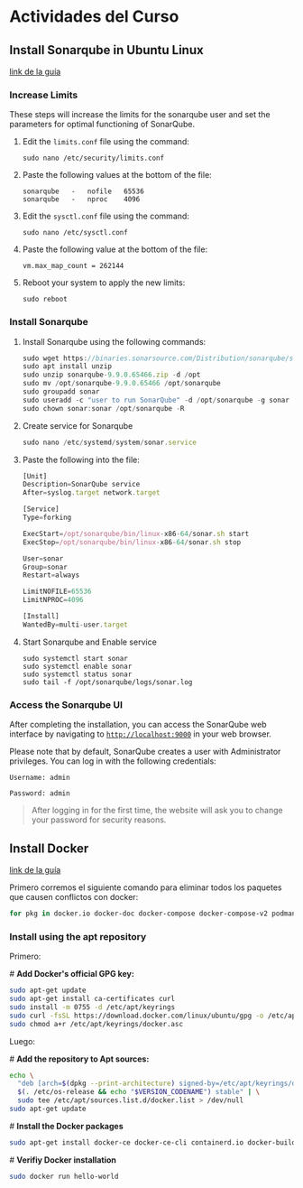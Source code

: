 # Actividades del Curso
## Install Sonarqube in Ubuntu Linux
[link de la guía](https://github.com/DagmarLV/Sonarqube-and-sonarlint-guide)
### Increase Limits

These steps will increase the limits for the sonarqube user and set the parameters for optimal functioning of SonarQube.

1. Edit the `limits.conf` file using the command:
    
    ```
    sudo nano /etc/security/limits.conf
    ```
    
2. Paste the following values at the bottom of the file:
    
    ```
    sonarqube   -   nofile   65536
    sonarqube   -   nproc    4096
    ```
    
3. Edit the `sysctl.conf` file using the command:
    
    ```
    sudo nano /etc/sysctl.conf
    ```
    
4. Paste the following value at the bottom of the file:
    
    ```
    vm.max_map_count = 262144
    ```
    
5. Reboot your system to apply the new limits:
    
    ```
    sudo reboot
    ```

### **Install Sonarqube**

1. Install Sonarqube using the following commands:
    
    ```jsx
    sudo wget https://binaries.sonarsource.com/Distribution/sonarqube/sonarqube-9.9.0.65466.zip
    sudo apt install unzip
    sudo unzip sonarqube-9.9.0.65466.zip -d /opt
    sudo mv /opt/sonarqube-9.9.0.65466 /opt/sonarqube
    sudo groupadd sonar
    sudo useradd -c "user to run SonarQube" -d /opt/sonarqube -g sonar sonar
    sudo chown sonar:sonar /opt/sonarqube -R
    ```
    
2. Create service for Sonarqube
    
    ```jsx
    sudo nano /etc/systemd/system/sonar.service
    ```
    
3. Paste the following into the file:
    
    ```jsx
    [Unit]
    Description=SonarQube service
    After=syslog.target network.target
    
    [Service]
    Type=forking
    
    ExecStart=/opt/sonarqube/bin/linux-x86-64/sonar.sh start
    ExecStop=/opt/sonarqube/bin/linux-x86-64/sonar.sh stop
    
    User=sonar
    Group=sonar
    Restart=always
    
    LimitNOFILE=65536
    LimitNPROC=4096
    
    [Install]
    WantedBy=multi-user.target
    ```
    
4. Start Sonarqube and Enable service
    
    ```
    sudo systemctl start sonar
    sudo systemctl enable sonar
    sudo systemctl status sonar
    sudo tail -f /opt/sonarqube/logs/sonar.log
    ```
### **Access the Sonarqube UI**

After completing the installation, you can access the SonarQube web interface by navigating to [`http://localhost:9000`](http://localhost:9000/) in your web browser. 

Please note that by default, SonarQube creates a user with Administrator privileges. You can log in with the following credentials: 

`Username: admin` 

`Password: admin`

> After logging in for the first time, the website will ask you to change your password for security reasons.

## Install Docker
[link de la guía](https://docs.docker.com/engine/install/ubuntu/)

Primero corremos el siguiente comando para eliminar todos los paquetes que causen conflictos con docker:

```bash
for pkg in docker.io docker-doc docker-compose docker-compose-v2 podman-docker containerd runc; do sudo apt-get remove $pkg; done
```

### Install using the apt repository
Primero:

\# **Add Docker's official GPG key:**

```bash
sudo apt-get update
sudo apt-get install ca-certificates curl
sudo install -m 0755 -d /etc/apt/keyrings
sudo curl -fsSL https://download.docker.com/linux/ubuntu/gpg -o /etc/apt/keyrings/docker.asc
sudo chmod a+r /etc/apt/keyrings/docker.asc
```
Luego:

\# **Add the repository to Apt sources:**
```bash
echo \
  "deb [arch=$(dpkg --print-architecture) signed-by=/etc/apt/keyrings/docker.asc] https://download.docker.com/linux/ubuntu \
  $(. /etc/os-release && echo "$VERSION_CODENAME") stable" | \
  sudo tee /etc/apt/sources.list.d/docker.list > /dev/null
sudo apt-get update
```
\# **Install the Docker packages**

```bash
sudo apt-get install docker-ce docker-ce-cli containerd.io docker-buildx-plugin docker-compose-plugin
```
\# **Verifiy Docker installation**

```bash
sudo docker run hello-world
```